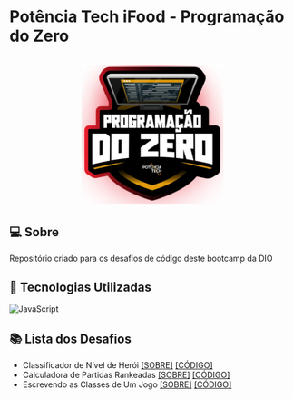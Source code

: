 # Potência Tech iFood - Programação do Zero

<h2 align="center">
  <img src="./utils/logo-bootcamp.webp" width="250px">
</h2>

## 💻 Sobre
Repositório criado para os desafios de código deste bootcamp da DIO

## 🚀 Tecnologias Utilizadas
![JavaScript](https://img.shields.io/badge/JavaScript-F7DF1E?style=for-the-badge&logo=javascript&logoColor=black)

## 📚 Lista dos Desafios
- Classificador de Nível de Herói [[SOBRE]](./ClassificadorNívelHerói/desafio.md)
[[CÓDIGO]](./ClassificadorNívelHerói/index.js)
- Calculadora de Partidas Rankeadas [[SOBRE]](./CalculadoraPartidasRankeadas/desafio.md)
[[CÓDIGO]](./CalculadoraPartidasRankeadas/index.js)
- Escrevendo as Classes de Um Jogo [[SOBRE]](./EscrevendoClassesJogo/desafio.md)
[[CÓDIGO]](./EscrevendoClassesJogo/index.js)